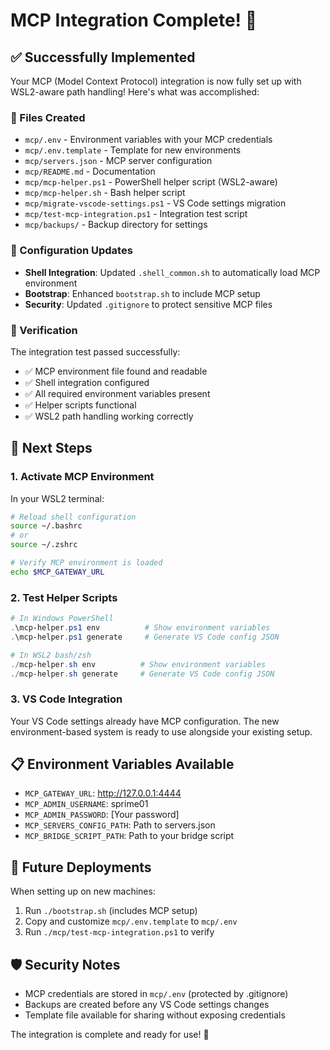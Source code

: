 # MCP Integration Complete! 🎉

## ✅ Successfully Implemented

Your MCP (Model Context Protocol) integration is now fully set up with WSL2-aware path handling! Here's what was accomplished:

### 📁 Files Created
- `mcp/.env` - Environment variables with your MCP credentials
- `mcp/.env.template` - Template for new environments
- `mcp/servers.json` - MCP server configuration
- `mcp/README.md` - Documentation
- `mcp/mcp-helper.ps1` - PowerShell helper script (WSL2-aware)
- `mcp/mcp-helper.sh` - Bash helper script
- `mcp/migrate-vscode-settings.ps1` - VS Code settings migration
- `mcp/test-mcp-integration.ps1` - Integration test script
- `mcp/backups/` - Backup directory for settings

### 🔧 Configuration Updates
- **Shell Integration**: Updated `.shell_common.sh` to automatically load MCP environment
- **Bootstrap**: Enhanced `bootstrap.sh` to include MCP setup
- **Security**: Updated `.gitignore` to protect sensitive MCP files

### 🧪 Verification
The integration test passed successfully:
- ✅ MCP environment file found and readable
- ✅ Shell integration configured
- ✅ All required environment variables present
- ✅ Helper scripts functional
- ✅ WSL2 path handling working correctly

## 🚀 Next Steps

### 1. Activate MCP Environment
In your WSL2 terminal:
```bash
# Reload shell configuration
source ~/.bashrc
# or
source ~/.zshrc

# Verify MCP environment is loaded
echo $MCP_GATEWAY_URL
```

### 2. Test Helper Scripts
```powershell
# In Windows PowerShell
.\mcp-helper.ps1 env          # Show environment variables
.\mcp-helper.ps1 generate     # Generate VS Code config JSON

# In WSL2 bash/zsh
./mcp-helper.sh env          # Show environment variables
./mcp-helper.sh generate     # Generate VS Code config JSON
```

### 3. VS Code Integration
Your VS Code settings already have MCP configuration. The new environment-based system is ready to use alongside your existing setup.

## 📋 Environment Variables Available
- `MCP_GATEWAY_URL`: http://127.0.0.1:4444
- `MCP_ADMIN_USERNAME`: sprime01
- `MCP_ADMIN_PASSWORD`: [Your password]
- `MCP_SERVERS_CONFIG_PATH`: Path to servers.json
- `MCP_BRIDGE_SCRIPT_PATH`: Path to your bridge script

## 🔄 Future Deployments
When setting up on new machines:
1. Run `./bootstrap.sh` (includes MCP setup)
2. Copy and customize `mcp/.env.template` to `mcp/.env`
3. Run `./mcp/test-mcp-integration.ps1` to verify

## 🛡️ Security Notes
- MCP credentials are stored in `mcp/.env` (protected by .gitignore)
- Backups are created before any VS Code settings changes
- Template file available for sharing without exposing credentials

The integration is complete and ready for use! 🎊
